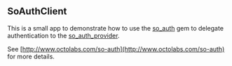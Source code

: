 ## SoAuthClient

This is a small app to demonstrate how to use the
[so_auth](https://github.com/jagthedrummer/so_auth) gem to delegate
authentication to the
[so_auth_provider](https://github.com/jagthedrummer/so_auth_provider).


See [http://www.octolabs.com/so-auth](http://www.octolabs.com/so-auth)
for more details.

